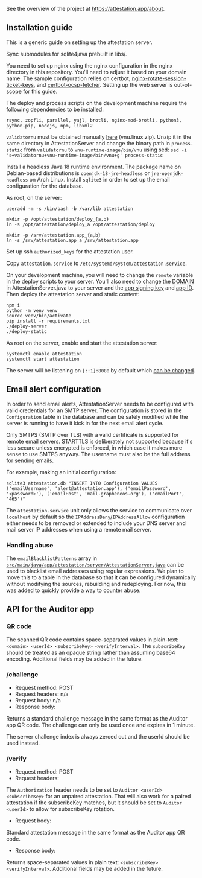 See the overview of the project at https://attestation.app/about.

## Installation guide

This is a generic guide on setting up the attestation server.

Sync submodules for sqlite4java prebuilt in libs/.

You need to set up nginx using the nginx configuration in the nginx directory in this repository.
You'll need to adjust it based on your domain name. The sample configuration relies on certbot,
[nginx-rotate-session-ticket-keys](https://github.com/GrapheneOS/nginx-rotate-session-ticket-keys),
and [certbot-ocsp-fetcher](https://github.com/tomwassenberg/certbot-ocsp-fetcher). Setting up the web server is out-of-scope for this guide.

The deploy and process scripts on the development machine require the following dependencies to be installed:

    rsync, zopfli, parallel, yajl, brotli, nginx-mod-brotli, python3, python-pip, nodejs, npm, libxml2

`validatornu` must be obtained manually
[here](https://github.com/validator/validator/releases/tag/20.6.30) (vnu.linux.zip). Unzip it in
the same directory in AttestationServer and change the binary path in `process-static` from
`validatornu` to `vnu-runtime-image/bin/vnu` using sed: `sed -i
's+validatornu+vnu-runtime-image/bin/vnu+g' process-static`

Install a headless Java 18 runtime environment. The package name on Debian-based distributions is
`openjdk-18-jre-headless` or `jre-openjdk-headless` on Arch Linux. Install `sqlite3` in order to
set up the email configuration for the database.

As root, on the server:

    useradd -m -s /bin/bash -b /var/lib attestation

    mkdir -p /opt/attestation/deploy_{a,b}
    ln -s /opt/attestation/deploy_a /opt/attestation/deploy

    mkdir -p /srv/attestation.app_{a,b}
    ln -s /srv/attestation.app_a /srv/attestation.app

Set up ssh `authorized_keys` for the attestation user.

Copy `attestation.service` to `/etc/systemd/system/attestation.service`.

On your development machine, you will need to change the `remote` variable in the deploy scripts
to your server. You'll also need to change the
[DOMAIN](https://github.com/GrapheneOS/AttestationServer/blob/main/src/main/java/app/attestation/server/AttestationServer.java#L83)
in AttestationServer.java to your server and the [app signing
key](https://github.com/GrapheneOS/AttestationServer/blob/main/src/main/java/app/attestation/server/AttestationProtocol.java#L173-L174)
and [app
ID](https://github.com/GrapheneOS/AttestationServer/blob/main/src/main/java/app/attestation/server/AttestationProtocol.java#L169).
Then deploy the attestation server and static content:

    npm i
    python -m venv venv
    source venv/bin/activate
    pip install -r requirements.txt
    ./deploy-server
    ./deploy-static

As root on the server, enable and start the attestation server:

    systemctl enable attestation
    systemctl start attestation

The server will be listening on `[::1]:8080` by default which [can be changed](https://github.com/GrapheneOS/AttestationServer/blob/main/src/main/java/app/attestation/server/AttestationServer.java#L371).

## Email alert configuration

In order to send email alerts, AttestationServer needs to be configured with valid credentials for
an SMTP server. The configuration is stored in the `Configuration` table in the database and can
be safely modified while the server is running to have it kick in for the next email alert cycle.

Only SMTPS (SMTP over TLS) with a valid certificate is supported for remote email servers.
STARTTLS is deliberately not supported because it's less secure unless encrypted is enforced, in
which case it makes more sense to use SMTPS anyway. The username must also be the full address for
sending emails.

For example, making an initial configuration:

    sqlite3 attestation.db "INSERT INTO Configuration VALUES ('emailUsername', 'alert@attestation.app'), ('emailPassword', '<password>'), ('emailHost', 'mail.grapheneos.org'), ('emailPort', '465')"

The `attestation.service` unit only allows the service to communicate over `localhost` by default
so the `IPAddressDeny`/`IPAddressAllow` configuration either needs to be removed or extended to
include your DNS server and mail server IP addresses when using a remote mail server.

### Handling abuse

The `emailBlacklistPatterns` array in
[`src/main/java/app/attestation/server/AttestationServer.java`](https://github.com/GrapheneOS/AttestationServer/blob/main/src/main/java/app/attestation/server/AttestationServer.java#L90-L92) can be used to blacklist email
addresses using regular expressions. We plan to move this to a table in the database so that it
can be configured dynamically without modifying the sources, rebuilding and redeploying. For now,
this was added to quickly provide a way to counter abuse.

## API for the Auditor app

### QR code

The scanned QR code contains space-separated values in plain-text: `<domain> <userId>
<subscribeKey> <verifyInterval>`. The `subscribeKey` should be treated as an opaque string rather
than assuming base64 encoding. Additional fields may be added in the future.

### /challenge

* Request method: POST
* Request headers: n/a
* Request body: n/a
* Response body:

Returns a standard challenge message in the same format as the Auditor app QR code. The challenge
can only be used once and expires in 1 minute.

The server challenge index is always zeroed out and the userId should be used instead.

### /verify

* Request method: POST
* Request headers:

The `Authorization` header needs to be set to `Auditor <userId> <subscribeKey>` for an unpaired
attestation. That will also work for a paired attestation if the subscribeKey matches, but it
should be set to `Auditor <userId>` to allow for subscribeKey rotation.

* Request body:

Standard attestation message in the same format as the Auditor app QR code.

* Response body:

Returns space-separated values in plain text: `<subscribeKey> <verifyInterval>`. Additional fields
may be added in the future.
